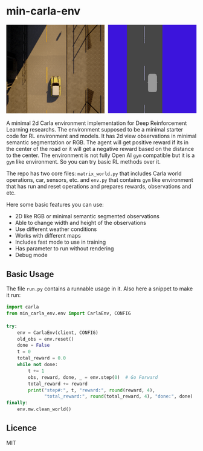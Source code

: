 # min-carla-env
![min-carla-env](top-view.png)

A minimal 2d Carla environment implementation for Deep Reinforcement Learning researchs. The environment supposed to be a minimal starter code for RL environment and models. It has 2d view observations in minimal semantic segmentation or RGB. The agent will get positive reward if its in the center of the road or it will get a negative reward based on the distance to the center. The environment is not fully Open AI `gym` compatible but it is a `gym` like environment. So you can try basic RL methods over it. 

The repo has two core files: `matrix_world.py` that includes Carla world operations, car, sensors, etc. and `env.py` that contains `gym` like environment that has run and reset operations and prepares rewards, observations and etc.

Here some basic features you can use:
- 2D like RGB or minimal semantic segmented observations
- Able to change width and height of the observations
- Use different weather conditions
- Works with different maps
- Includes fast mode to use in training
- Has parameter to run without rendering
- Debug mode

## Basic Usage

The file `run.py` contains a runnable usage in it. Also here a snippet to make it run:

```python
import carla
from min_carla_env.env import CarlaEnv, CONFIG

try:
    env = CarlaEnv(client, CONFIG)
    old_obs = env.reset()
    done = False
    t = 0
    total_reward = 0.0
    while not done:
        t += 1
        obs, reward, done, _ = env.step(0)  # Go Forward
        total_reward += reward
        print("step#:", t, "reward:", round(reward, 4),
              "total_reward:", round(total_reward, 4), "done:", done)
finally:
    env.mw.clean_world()
```

## Licence
MIT